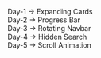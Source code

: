 Day-1 -> Expanding Cards <br>
Day-2 -> Progress Bar <br>
Day-3 -> Rotating Navbar <br>
Day-4 -> Hidden Search <br>
Day-5 -> Scroll Animation <br>
